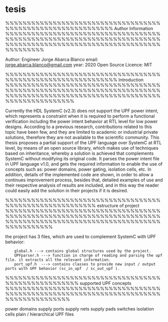 # tesis

%%%%%%%%%%%%%%%%%%%%%%%%%%%%%%%%%%%%%%%%%%%%%%%%%%%%%%%%%%%%% Author Information  %%%%%%%%%%%%%%%%%%%%%%%%%%%%%%%%%%%%%%%%%%%%%%%%%%%%%%%%%%%%%%%%%%%%%%%%%%%%%%%%%%%%%%%%%%%%%%%%%%%%%%%%%%%%%%%%%%%%%

Author: Engineer Jorge Abarca Blanco
email: jorge.abarca.blanco@gmail.com
year: 2020
Open Source Licence: MIT


%%%%%%%%%%%%%%%%%%%%%%%%%%%%%%%%%%%%%%%%%%%%%%%%%%%%%%%%%%%%%% Introduction %%%%%%%%%%%%%%%%%%%%%%%%%%%%%%%%%%%%%%%%%%%%%%%%%%%%%%%%%%%%%%%%%%%%%%%%%%%%%%%%%%%%%%%%%%%%%%%%%%%%%%%%%%%%%%%%%%%%%%%%%%%%

Currently the HDL SystemC (v2.3) does not support the UPF power intent, which represents a constraint when it is required to perform a functional verification including the
power intent behavior at RTL level for low power designs. According to a previous research, contributions related to this topic have been few,
and they are limited to academic or industrial private solutions, therefore they are not available to the scientific community.
This thesis proposes a partial support of the UPF language over SystemC at RTL level, by means of an open source library, which makes use of techniques based on inheritance,
whereby a solution is achieved that complements SystemC without modifying its original code. 
It parses the power intent file in UPF language v1.0, and gets the required information to enable the use of concepts such as: power domains, power gating, isolation cells,
etc. In addition, details of the implemented code are shown, in order to allow a continues improvement process, besides that, detailed examples of use and their respective analysis
of results are included, and in this way the reader could easily add the solution in their projects if it is desired.



%%%%%%%%%%%%%%%%%%%%%%%%%%%%%%%%%%%%%%%%%%%%%%%%%%%%%%%%% estructure of project  %%%%%%%%%%%%%%%%%%%%%%%%%%%%%%%%%%%%%%%%%%%%%%%%%%%%%%%%%%%%%%%%%%%%%%%%%%%%%%%%%%%%%%%%%%%%%%%%%%%%%%%%%%%%%%%%%%%%%%%


the project has 3 files, which are used to complement SystemC with UPF behavior: 

		global.h ---> contains global structures used by the project. 
		UPFparser.h ---> function in charge of reading and parsing the upf file. it extracts all the relevant information. 
		port_upf.h  ---> contains classes to provide new input / output ports with UPF behavior (sc_in_upf  / sc_out_upf ). 
		
		
		
%%%%%%%%%%%%%%%%%%%%%%%%%%%%%%%%%%%%%%%%%%%%%%%%%%%%% supported UPF concepts %%%%%%%%%%%%%%%%%%%%%%%%%%%%%%%%%%%%%%%%%%%%%%%%%%%%%%%%%%%%%%%%%%%%%%%%%%%%%%%%%%%%%%%

power domains
supply ports
supply nets 
supply pads
switches
isolation cells
plain / hierarchical UPF files
